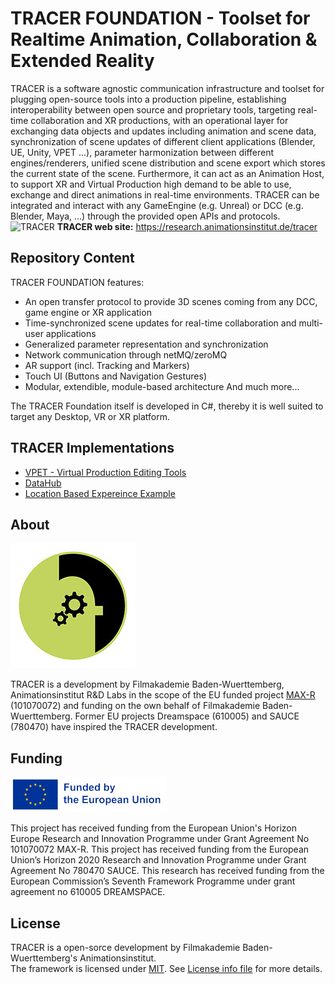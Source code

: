 # TRACER FOUNDATION - Toolset for Realtime Animation, Collaboration & Extended Reality

TRACER is a software agnostic communication infrastructure and toolset for plugging open-source tools into a production pipeline, establishing interoperability between open source and proprietary tools, targeting real-time collaboration and XR productions, with an operational layer for exchanging data objects and updates including animation and scene data, synchronization of scene updates of different client applications (Blender, UE, Unity, VPET ...), parameter harmonization between different engines/renderers, unified scene distribution and scene export which stores the current state of the scene. Furthermore, it can act as an Animation Host, to support XR and Virtual Production high demand to be able to use, exchange and direct animations in real-time environments. TRACER can be integrated and interact with any GameEngine (e.g. Unreal) or DCC (e.g. Blender, Maya, ...) through the provided open APIs and protocols.
![TRACER](.doc/img/tracer_info_graphics_shematic.png)
**TRACER web site:** https://research.animationsinstitut.de/tracer

## Repository Content

TRACER FOUNDATION features:

- An open transfer protocol to provide 3D scenes coming from any DCC, game engine or XR application
- Time-synchronized scene updates for real-time collaboration and multi-user applications
- Generalized parameter representation and synchronization
- Network communication through netMQ/zeroMQ
- AR support (incl. Tracking and Markers)
- Touch UI (Buttons and Navigation Gestures)
- Modular, extendible, module-based architecture
And much more...

The TRACER Foundation itself is developed in C#, thereby it is well suited to target any Desktop, VR or XR platform.

## TRACER Implementations

 - [VPET - Virtual Production Editing Tools](https://github.com/FilmakademieRnd/VPET)
 - [DataHub](https://github.com/FilmakademieRnd/DataHub)
 - [Location Based Expereince Example](https://github.com/FilmakademieRnd/LBXExample)

## About

![Animationsinstitut R&D](.doc/img/logo_rnd.jpg)

TRACER is a development by Filmakademie Baden-Wuerttemberg, Animationsinstitut R&D Labs in the scope of the EU funded project [MAX-R](https://max-r.eu/) (101070072) and funding on the own behalf of Filmakademie Baden-Wuerttemberg.  Former EU projects Dreamspace (610005) and SAUCE (780470) have inspired the TRACER development.

## Funding

![Animationsinstitut R&D](.doc/img/EN_FundedbytheEU_RGB_POS_rs.png)

This project has received funding from the European Union's Horizon Europe Research and Innovation Programme under Grant Agreement No 101070072 MAX-R.
This project has received funding from the European Union’s Horizon 2020 Research and Innovation Programme under Grant Agreement No 780470 SAUCE.
This research has received funding from the European Commission’s Seventh Framework Programme under grant agreement no 610005 DREAMSPACE.


## License
TRACER is a open-sorce development by Filmakademie Baden-Wuerttemberg's Animationsinstitut.  
The framework is licensed under [MIT](LICENSE). See [License info file](LICENSE.TXT) for more details.

